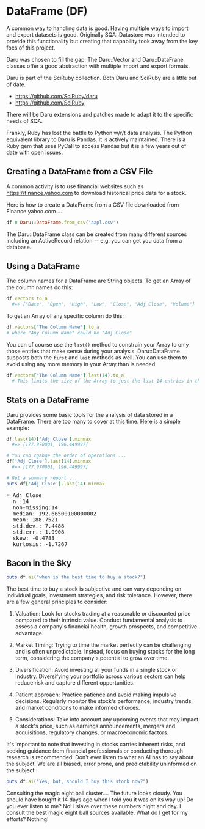 # DataFrame (DF)

A common way to handling data is good.  Having multiple ways to import and export datasets is good.  Originally SQA::Datastore was intended to provide this functionality but creating that capability took away from the key focs of this project.

Daru was chosen to fill the gap.  The Daru::Vector and Daru::DataFrane classes offer a good abstraction with multiple import and export formats.

Daru is part of the SciRuby collection.  Both Daru and SciRuby are a little out of date.

* https://github.com/SciRuby/daru
* https://github.com/SciRuby

There will be Daru extensions and patches made to adapt it to the specific needs of SQA.

Frankly, Ruby has lost the battle to Python w/r/t data analysis.  The Python equivalent library to Daru is Pandas.  It is actively maintained.  There is a Ruby gem that uses PyCall to access Pandas but it is a few years out of date with open issues.

## Creating a DataFrame from a CSV File

A common activity is to use financial websites such as https://finance.yahoo.com to download historical price data for a stock.

Here is how to create a DataFrame from a CSV file downloaded from Finance.yahoo.com ...

```ruby
df = Daru::DataFrame.from_csv('aapl.csv')
```

The Daru::DataFrame class can be created from many different sources including an ActiveRecord relation -- e.g. you can get you data from a database.

## Using a DataFrame

The column names for a DataFrame are String objects.  To get an Array of the column names do this:

```ruby
df.vectors.to_a
  #=> ["Date", "Open", "High", "Low", "Close", "Adj Close", "Volume"]
```

To get an Array of any specific column do this:

```ruby
df.vectors["The Column Name"].to_a
# where "Any Column Name" could be "Adj Close"

```

You can of course use the `last()` method to constrain your Array to only those entries that make sense during your analysis.  Daru::DataFrame supposts both the `first` and `last` methods as well.  You can use them to avoid using any more memory in your Array than is needed.

```ruby
df.vectors["The Column Name"].last(14).to_a
  # This limits the size of the Array to just the last 14 entries in the DataFrame
```

## Stats on a DataFrame

Daru provides some basic tools for the analysis of data stored in a DataFrame.  There are too many to cover at this time.  Here is a simple example:

```ruby
df.last(14)['Adj Close'].minmax
  #=> [177.970001, 196.449997]

# You cab cgabge the order of operations ...
df['Adj Close'].last(14).minmax
  #=> [177.970001, 196.449997]

# Get a summary report ...
puts df['Adj Close'].last(14).minmax
```
<pre>
= Adj Close
  n :14
  non-missing:14
  median: 192.66500100000002
  mean: 188.7521
  std.dev.: 7.4488
  std.err.: 1.9908
  skew: -0.4783
  kurtosis: -1.7267
</pre>

## Bacon in the Sky

```ruby
puts df.ai("when is the best time to buy a stock?")
```
The best time to buy a stock is subjective and can vary depending on individual goals, investment strategies, and risk tolerance. However, there are a few general principles to consider:

1. Valuation: Look for stocks trading at a reasonable or discounted price compared to their intrinsic value. Conduct fundamental analysis to assess a company's financial health, growth prospects, and competitive advantage.

2. Market Timing: Trying to time the market perfectly can be challenging and is often unpredictable. Instead, focus on buying stocks for the long term, considering the company's potential to grow over time.

3. Diversification: Avoid investing all your funds in a single stock or industry. Diversifying your portfolio across various sectors can help reduce risk and capture different opportunities.

4. Patient approach: Practice patience and avoid making impulsive decisions. Regularly monitor the stock's performance, industry trends, and market conditions to make informed choices.

5. Considerations: Take into account any upcoming events that may impact a stock's price, such as earnings announcements, mergers and acquisitions, regulatory changes, or macroeconomic factors.

It's important to note that investing in stocks carries inherent risks, and seeking guidance from financial professionals or conducting thorough research is recommended.  Don't ever listen to what an AI has to say about the subject.  We are all biased, error prone, and predictability uninformed on the subject.


```ruby
puts df.ai("Yes; but, should I buy this stock now?")
```
Consulting the magic eight ball cluster.... The future looks cloudy.  You should have bought it 14 days ago when I told you it was on its way up!  Do you ever listen to me?  No!  I slave over these numbers night and day.  I consult the best magic eight ball sources available.  What do I get for my efforts?  Nothing!







